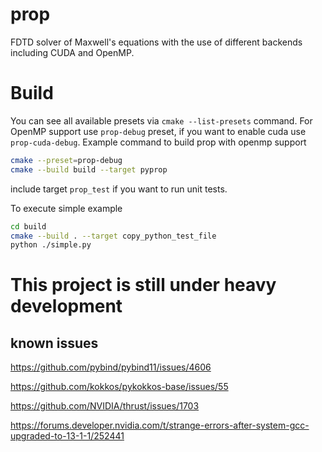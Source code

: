 # prop

FDTD solver of Maxwell's equations with the use of different backends including CUDA and OpenMP.

# Build

You can see all available presets via `cmake --list-presets` command.
For OpenMP support use `prop-debug` preset, if you want to enable cuda use `prop-cuda-debug`.
Example command to build prop with openmp support

``` sh
cmake --preset=prop-debug
cmake --build build --target pyprop
```

include target `prop_test` if you want to run unit tests.


To execute simple example

``` sh
cd build
cmake --build . --target copy_python_test_file
python ./simple.py

```
# This project is still under heavy development


## known issues
https://github.com/pybind/pybind11/issues/4606


https://github.com/kokkos/pykokkos-base/issues/55


https://github.com/NVIDIA/thrust/issues/1703


https://forums.developer.nvidia.com/t/strange-errors-after-system-gcc-upgraded-to-13-1-1/252441
